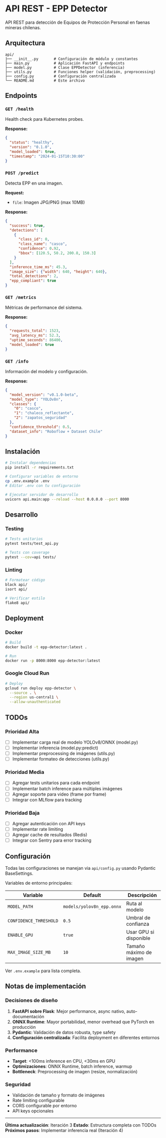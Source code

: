 # API REST - EPP Detector

API REST para detección de Equipos de Protección Personal en faenas mineras chilenas.

## Arquitectura

```
api/
├── __init__.py       # Configuración de módulo y constantes
├── main.py           # Aplicación FastAPI y endpoints
├── model.py          # Clase EPPDetector (inferencia)
├── utils.py          # Funciones helper (validación, preprocessing)
├── config.py         # Configuración centralizada
└── README.md         # Este archivo
```

## Endpoints

### `GET /health`
Health check para Kubernetes probes.

**Response:**
```json
{
  "status": "healthy",
  "version": "0.1.0",
  "model_loaded": true,
  "timestamp": "2024-01-15T10:30:00"
}
```

### `POST /predict`
Detecta EPP en una imagen.

**Request:**
- `file`: Imagen JPG/PNG (max 10MB)

**Response:**
```json
{
  "success": true,
  "detections": [
    {
      "class_id": 0,
      "class_name": "casco",
      "confidence": 0.92,
      "bbox": [120.5, 50.2, 200.8, 150.3]
    }
  ],
  "inference_time_ms": 45.3,
  "image_size": {"width": 640, "height": 640},
  "total_detections": 2,
  "epp_compliant": true
}
```

### `GET /metrics`
Métricas de performance del sistema.

**Response:**
```json
{
  "requests_total": 1523,
  "avg_latency_ms": 52.3,
  "uptime_seconds": 86400,
  "model_loaded": true
}
```

### `GET /info`
Información del modelo y configuración.

**Response:**
```json
{
  "model_version": "v0.1.0-beta",
  "model_type": "YOLOv8n",
  "classes": {
    "0": "casco",
    "1": "chaleco_reflectante",
    "2": "zapatos_seguridad"
  },
  "confidence_threshold": 0.5,
  "dataset_info": "Roboflow + Dataset Chile"
}
```

## Instalación

```bash
# Instalar dependencias
pip install -r requirements.txt

# Configurar variables de entorno
cp .env.example .env
# Editar .env con tu configuración

# Ejecutar servidor de desarrollo
uvicorn api.main:app --reload --host 0.0.0.0 --port 8000
```

## Desarrollo

### Testing

```bash
# Tests unitarios
pytest tests/test_api.py

# Tests con coverage
pytest --cov=api tests/
```

### Linting

```bash
# Formatear código
black api/
isort api/

# Verificar estilo
flake8 api/
```

## Deployment

### Docker

```bash
# Build
docker build -t epp-detector:latest .

# Run
docker run -p 8000:8000 epp-detector:latest
```

### Google Cloud Run

```bash
# Deploy
gcloud run deploy epp-detector \
  --source . \
  --region us-central1 \
  --allow-unauthenticated
```

## TODOs

### Prioridad Alta
- [ ] Implementar carga real de modelo YOLOv8/ONNX (model.py)
- [ ] Implementar inferencia (model.py:predict)
- [ ] Implementar preprocessing de imágenes (utils.py)
- [ ] Implementar formateo de detecciones (utils.py)

### Prioridad Media
- [ ] Agregar tests unitarios para cada endpoint
- [ ] Implementar batch inference para múltiples imágenes
- [ ] Agregar soporte para video (frame por frame)
- [ ] Integrar con MLflow para tracking

### Prioridad Baja
- [ ] Agregar autenticación con API keys
- [ ] Implementar rate limiting
- [ ] Agregar cache de resultados (Redis)
- [ ] Integrar con Sentry para error tracking

## Configuración

Todas las configuraciones se manejan via `api/config.py` usando Pydantic BaseSettings.

Variables de entorno principales:

| Variable | Default | Descripción |
|----------|---------|-------------|
| `MODEL_PATH` | `models/yolov8n_epp.onnx` | Ruta al modelo |
| `CONFIDENCE_THRESHOLD` | `0.5` | Umbral de confianza |
| `ENABLE_GPU` | `true` | Usar GPU si disponible |
| `MAX_IMAGE_SIZE_MB` | `10` | Tamaño máximo de imagen |

Ver `.env.example` para lista completa.

## Notas de implementación

### Decisiones de diseño

1. **FastAPI sobre Flask**: Mejor performance, async nativo, auto-documentación
2. **ONNX Runtime**: Mayor portabilidad, menor overhead que PyTorch en producción
3. **Pydantic**: Validación de datos robusta, type safety
4. **Configuración centralizada**: Facilita deployment en diferentes entornos

### Performance

- **Target**: <100ms inference en CPU, <30ms en GPU
- **Optimizaciones**: ONNX Runtime, batch inference, warmup
- **Bottleneck**: Preprocessing de imagen (resize, normalización)

### Seguridad

- Validación de tamaño y formato de imágenes
- Rate limiting configurable
- CORS configurable por entorno
- API keys opcionales

---

**Última actualización**: Iteración 3
**Estado**: Estructura completa con TODOs
**Próximos pasos**: Implementar inferencia real (Iteración 4)
